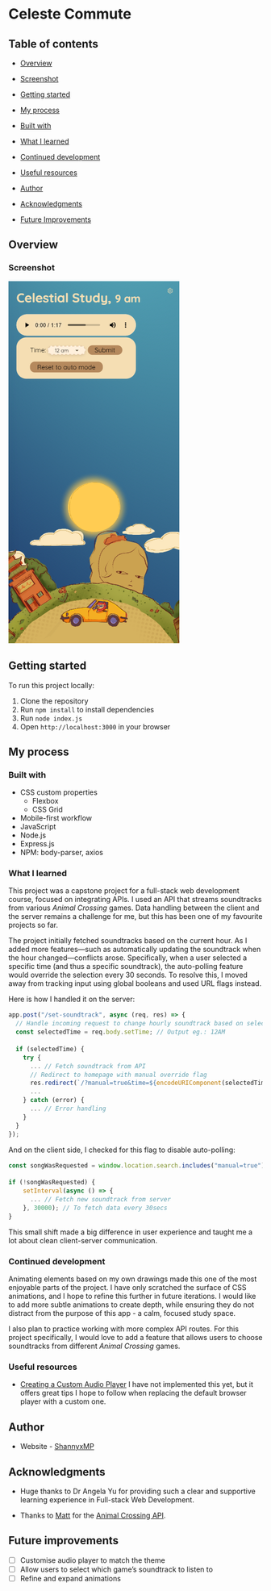 # Celeste Commute

## Table of contents

- [Overview](#overview)

- [Screenshot](#screenshot)

- [Getting started](#getting-started)

- [My process](#my-process)

- [Built with](#built-with)

- [What I learned](#what-i-learned)

- [Continued development](#continued-development)

- [Useful resources](#useful-resources)

- [Author](#author)

- [Acknowledgments](#acknowledgments)

- [Future Improvements](#future-improvements)

## Overview

### Screenshot

![Mobile view of Celestial Study web page](public/images/screenshot.png)

## Getting started

To run this project locally:

1. Clone the repository
2. Run `npm install` to install dependencies
3. Run `node index.js`
4. Open `http://localhost:3000` in your browser

## My process

### Built with

- CSS custom properties
  - Flexbox
  - CSS Grid
- Mobile-first workflow
- JavaScript
- Node.js
- Express.js
- NPM: body-parser, axios

### What I learned

This project was a capstone project for a full-stack web development course, focused on integrating APIs. I used an API that streams soundtracks from various _Animal Crossing_ games. Data handling between the client and the server remains a challenge for me, but this has been one of my favourite projects so far.

The project initially fetched soundtracks based on the current hour. As I added more features—such as automatically updating the soundtrack when the hour changed—conflicts arose. Specifically, when a user selected a specific time (and thus a specific soundtrack), the auto-polling feature would override the selection every 30 seconds. To resolve this, I moved away from tracking input using global booleans and used URL flags instead.

Here is how I handled it on the server:

```js
app.post("/set-soundtrack", async (req, res) => {
  // Handle incoming request to change hourly soundtrack based on selected time by client
  const selectedTime = req.body.setTime; // Output eg.: 12AM

  if (selectedTime) {
    try {
      ... // Fetch soundtrack from API
      // Redirect to homepage with manual override flag
      res.redirect(`/?manual=true&time=${encodeURIComponent(selectedTime)}`);
      ...
    } catch (error) {
      ... // Error handling
    }
  }
});
```

And on the client side, I checked for this flag to disable auto-polling:

```js
const songWasRequested = window.location.search.includes("manual=true"); // Skip polling if the URL includes a manual override flag (?manual=true)

if (!songWasRequested) {
    setInterval(async () => {
      ... // Fetch new soundtrack from server
    }, 30000); // To fetch data every 30secs
}
```

This small shift made a big difference in user experience and taught me a lot about clean client-server communication.

### Continued development

Animating elements based on my own drawings made this one of the most enjoyable parts of the project. I have only scratched the surface of CSS animations, and I hope to refine this further in future iterations. I would like to add more subtle animations to create depth, while ensuring they do not distract from the purpose of this app - a calm, focused study space.

I also plan to practice working with more complex API routes. For this project specifically, I would love to add a feature that allows users to choose soundtracks from different _Animal Crossing_ games.

### Useful resources

- [Creating a Custom Audio Player](https://css-tricks.com/lets-create-a-custom-audio-player/) I have not implemented this yet, but it offers great tips I hope to follow when replacing the default browser player with a custom one.

## Author

<!-- TODO: -->

- Website - [ShannyxMP](https://www.your-site.com)

## Acknowledgments

- Huge thanks to Dr Angela Yu for providing such a clear and supportive learning experience in Full-stack Web Development.

- Thanks to [Matt](https://mattt.space/) for the [Animal Crossing API](https://ac-api.vercel.app/).

## Future improvements

- [ ] Customise audio player to match the theme
- [ ] Allow users to select which game’s soundtrack to listen to
- [ ] Refine and expand animations
